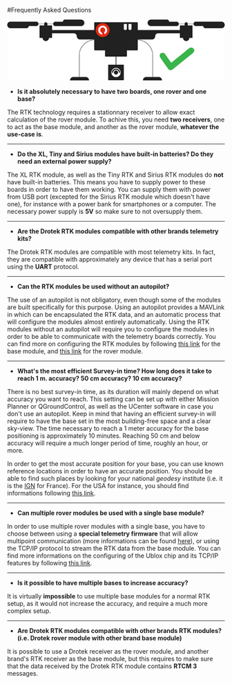 #Frequently Asked Questions

<p align="center">
  <img src="./images/drok.png?raw=true" alt="Drone Drotek"/>
</p>

* **Is it absolutely necessary to have two boards, one rover and one base?**

The RTK technology requires a stationnary receiver to allow exact calculation of the rover module. To achive this, you need **two receivers**, one to act as the base module, and another as the rover module, **whatever the use-case is**. 

-----

* **Do the XL, Tiny and Sirius modules have built-in batteries? Do they need an external power supply?**

The XL RTK module, as well as the Tiny RTK and Sirius RTK modules do **not** have built-in batteries. This means you have to supply power to these boards in order to have them working. You can supply them with power from USB port (excepted for the Sirius RTK module which doesn't have one), for instance with a power bank for smartphones or a computer. The necessary power supply is **5V** so make sure to not oversupply them.

-----

* **Are the Drotek RTK modules compatible with other brands telemetry kits?**

The Drotek RTK modules are compatible with most telemetry kits. In fact, they are compatible with approximately any device that has a serial port using the **UART** protocol. 

-----

* **Can the RTK modules be used without an autopilot?**

The use of an autopilot is not obligatory, even though some of the modules are built specifically for this purpose. Using an autopilot provides a MAVLink in which can be encapsulated the RTK data, and an automatic process that will configure the modules almost entirely automatically. Using the RTK modules without an autopilot will require you to configure the modules in order to be able to communicate with the telemetry boards correctly. You can find more on configuring the RTK modules by following [this link](https://valentinipanini.gitbooks.io/doc-rtk/content/base/configure.html) for the base module, and [this link](https://valentinipanini.gitbooks.io/doc-rtk/content/rover/configure.html) for the rover module.

-----

* **What's the most efficient Survey-in time? How long does it take to reach 1 m. accuracy? 50 cm accuracy? 10 cm accuracy?**

There is no best survey-in time, as its duration will mainly depend on what accuracy you want to reach. This setting can be set up with either Mission Planner or QGroundControl, as well as the UCenter software in case you don't use an autopilot. Keep in mind that having an efficient survey-in will require to have the base set in the most building-free space and a clear sky-view. The time necessary to reach a 1 meter accuracy for the base positioning is approximately 10 minutes. Reaching 50 cm and below accuracy will require a much longer period of time, roughly an hour, or more. 

In order to get the most accurate position for your base, you can use known reference locations in order to have an accurate position. You should be able to find such places by looking for your national _geodesy_ institute (i.e. it is the [IGN](http://geodesie.ign.fr/index.php?page=points_geodesiques) for France). For the USA for instance, you should find informations following [this link](https://www.ngs.noaa.gov/).

-----

* **Can multiple rover modules be used with a single base module?**

In order to use multiple rover modules with a single base, you have to choose between using a **special telemetry firmware** that will allow multipoint communication (more informations can be found [here](http://ardupilot.org/copter/docs/common-telemetry-landingpage.html)), or using the TCP/IP protocol to stream the RTK data from the base module. You can find more informations on the configuring of the Ublox chip and its TCP/IP features by following [this link](https://www.u-blox.com/en/product/neo-m8p-series).

-----

* **Is it possible to have multiple bases to increase accuracy?**

It is virtually **impossible** to use multiple base modules for a normal RTK setup, as it would not increase the accuracy, and require a much more complex setup.

-----

* **Are Drotek RTK modules compatible with other brands RTK modules? (i.e. Drotek rover module with other brand base module)**

It is possible to use a Drotek receiver as the rover module, and another brand's RTK receiver as the base module, but this requires to make sure that the data received by the Drotek RTK module contains **RTCM 3** messages.
